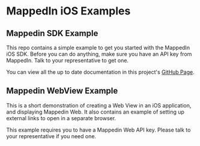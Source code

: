 # MappedIn iOS Examples

## Mappedin SDK Example

This repo contains a simple example to get you started with the MappedIn iOS SDK. Before you can do anything, make sure you have an API key from MappedIn. Talk to your representative to get one.

You can view all the up to date documentation in this project's [GitHub Page](http://mappedin.github.io/ios/).


## Mappedin WebView Example

This is a short demonstration of creating a Web View in an iOS application, and displaying Mappedin Web. It also contains an example of setting up external links to open in a separate browser. 

This example requires you to have a Mappedin Web API key. Please talk to your representative if you need one. 
